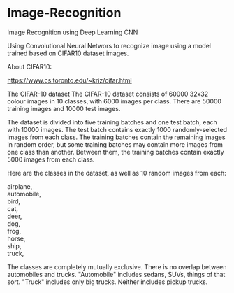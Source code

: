 # Image-Recognition
Image Recognition using Deep Learning CNN

Using Convolutional Neural Networs to recognize image using a model trained based on CIFAR10 dataset images.

About CIFAR10:

https://www.cs.toronto.edu/~kriz/cifar.html

The CIFAR-10 dataset
The CIFAR-10 dataset consists of 60000 32x32 colour images in 10 classes, with 6000 images per class. There are 50000 training images and 10000 test images.

The dataset is divided into five training batches and one test batch, each with 10000 images. The test batch contains exactly 1000 randomly-selected images from each class. The training batches contain the remaining images in random order, but some training batches may contain more images from one class than another. Between them, the training batches contain exactly 5000 images from each class.

Here are the classes in the dataset, as well as 10 random images from each:

airplane,									
automobile,										
bird, 										
cat, 										
deer, 										
dog, 										
frog, 										
horse, 										
ship, 										
truck, 										

The classes are completely mutually exclusive. There is no overlap between automobiles and trucks. "Automobile" includes sedans, SUVs, things of that sort. "Truck" includes only big trucks. Neither includes pickup trucks. 
